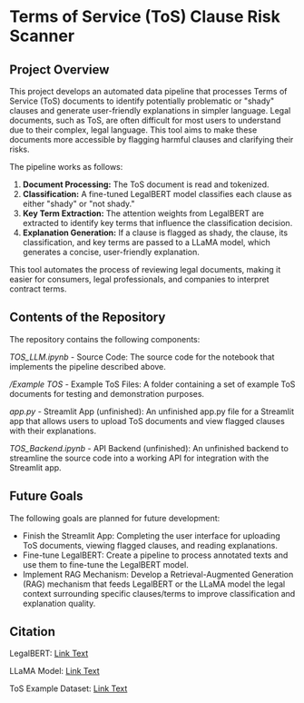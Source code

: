 # Terms of Service (ToS) Clause Risk Scanner 
## Project Overview
This project develops an automated data pipeline that processes Terms of Service (ToS) documents to identify potentially problematic or "shady" clauses and generate user-friendly explanations in simpler language. Legal documents, such as ToS, are often difficult for most users to understand due to their complex, legal language. This tool aims to make these documents more accessible by flagging harmful clauses and clarifying their risks.

The pipeline works as follows:

1. **Document Processing:**  The ToS document is read and tokenized.
2. **Classification:** A fine-tuned LegalBERT model classifies each clause as either "shady" or "not shady."
3. **Key Term Extraction:** The attention weights from LegalBERT are extracted to identify key terms that influence the classification decision.
4. **Explanation Generation:** If a clause is flagged as shady, the clause, its classification, and key terms are passed to a LLaMA model, which generates a concise, user-friendly explanation.

This tool automates the process of reviewing legal documents, making it easier for consumers, legal professionals, and companies to interpret contract terms.

## Contents of the Repository
The repository contains the following components:

*TOS_LLM.ipynb* - Source Code: The source code for the notebook that implements the pipeline described above.

*/Example TOS* - Example ToS Files: A folder containing a set of example ToS documents for testing and demonstration purposes.

*app.py*  - Streamlit App (unfinished): An unfinished app.py file for a Streamlit app that allows users to upload ToS documents and view flagged clauses with their explanations.

*TOS_Backend.ipynb* - API Backend (unfinished): An unfinished backend to streamline the source code into a working API for integration with the Streamlit app.

## Future Goals
The following goals are planned for future development:

- Finish the Streamlit App: Completing the user interface for uploading ToS documents, viewing flagged clauses, and reading explanations.
- Fine-tune LegalBERT: Create a pipeline to process annotated texts and use them to fine-tune the LegalBERT model.
- Implement RAG Mechanism: Develop a Retrieval-Augmented Generation (RAG) mechanism that feeds LegalBERT or the LLaMA model the legal context surrounding specific clauses/terms to improve classification and explanation quality.

## Citation
LegalBERT: [Link Text](https://huggingface.co/nlpaueb/legal-bert-base-uncased) 

LLaMA Model: [Link Text](https://huggingface.co/huihui-ai/Llama-3.2-1B-Instruct-abliterated)

ToS Example Dataset: [Link Text](https://www.sciencedirect.com/science/article/pii/S2352340924001082?ssrnid=4596818&dgcid=SSRN_redirect_SD)
